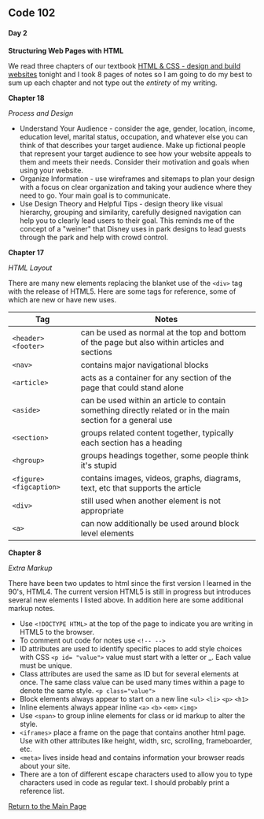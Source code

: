 ## Code 102
#### Day 2

**Structuring Web Pages with HTML**

We read three chapters of our textbook [HTML & CSS - design and build websites](http://www.htmlandcssbook.com) tonight and I took 8 pages of notes so I am going to do my best to sum up each chapter and not type out the *entirety* of my writing.

**Chapter 18**

*Process and Design* 
- Understand Your Audience - consider the age, gender, location, income, education level, marital status, occupation, and whatever else you can think of that describes your target audience. Make up fictional people that represent your target audience to see how your website appeals to them and meets their needs. Consider their motivation and goals when using your website. 
- Organize Information - use wireframes and sitemaps to plan your design with a focus on clear organization and taking your audience where they need to go. Your main goal is to communicate.
- Use Design Theory and Helpful Tips - design theory like visual hierarchy, grouping and similarity, carefully designed navigation can help you to clearly lead users to their goal. This reminds me of the concept of a "weiner" that Disney uses in park designs to lead guests through the park and help with crowd control.

**Chapter 17**

*HTML Layout*

There are many new elements replacing the blanket use of the `<div>` tag with the release of HTML5. Here are some tags for reference, some of which are new or have new uses.

| Tag | Notes |
| ------------ | ------------- |
| `<header>` `<footer>` | can be used as normal at the top and bottom of the page but also within articles and sections |
| `<nav>` | contains major navigational blocks |
| `<article>` | acts as a container for any section of the page that could stand alone |
| `<aside>` | can be used within an article to contain something directly related or in the main section for a general use |
| `<section>` | groups related content together, typically each section has a heading |
| `<hgroup>` | groups headings together, some people think it's stupid |
| `<figure>` `<figcaption>` | contains images, videos, graphs, diagrams, text, etc that supports the article |
| `<div>` | still used when another element is not appropriate |
| `<a>` | can now additionally be used around block level elements |

**Chapter 8**

*Extra Markup*

There have been two updates to html since the first version I learned in the 90's, HTML4. The current version HTML5 is still in progress but introduces several new elements I listed above. In addition here are some additional markup notes.
- Use `<!DOCTYPE HTML>` at the top of the page to indicate you are writing in HTML5 to the browser.
- To comment out code for notes use `<!-- -->`
- ID attributes are used to identify specific places to add style choices with CSS `<p id= "value">` value must start with a letter or _. Each value must be unique.
- Class attributes are used the same as ID but for several elements at once. The same class value can be used many times within a page to denote the same style. `<p class="value">`
- Block elements always appear to start on a new line `<ul>` `<li>` `<p>` `<h1>`
- Inline elements always appear inline `<a>` `<b>` `<em>` `<img>`
- Use `<span>` to group inline elements for class or id markup to alter the style.
- `<iframes>` place a frame on the page that contains another html page. Use with other attributes like height, width, src, scrolling, frameboarder, etc.
- `<meta>` lives inside head and contains information your browser reads about your site. 
- There are a ton of different escape characters used to allow you to type characters used in code as regular text. I should probably print a reference list.



[Return to the Main Page](README.md)